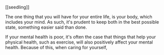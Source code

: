 [[seedling]]

The one thing that you will have for your entire life, is your body, which includes your mind. As such, it's prudent to keep both in the best possible state, something easier said than done.

If your mental health is poor, it's often the case that things that help your physical health, such as exercise, will also positively affect your mental health. Because of this, when caring for yourself, 
